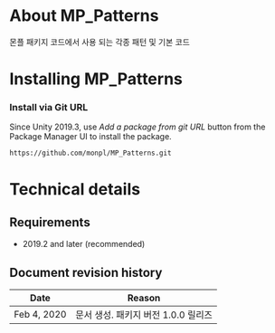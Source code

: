 # About MP_Patterns

몬플 패키지 코드에서 사용 되는 각종 패턴 및 기본 코드

# Installing MP_Patterns

### Install via Git URL

Since Unity 2019.3, use *Add a package from git URL* button from the Package Manager UI to install the package.

```
https://github.com/monpl/MP_Patterns.git
```

# Technical details

## Requirements

* 2019.2 and later (recommended)

## Document revision history

|Date|Reason|
|---|---|
|Feb 4, 2020|문서 생성. 패키지 버전 1.0.0 릴리즈|

